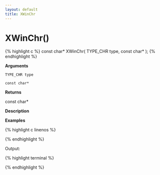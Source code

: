 ```yaml
---
layout: default
title: XWinChr
---
```


# XWinChr()

{% highlight c %}
const char* XWinChr( TYPE_CHR type, const char* );
{% endhighlight %}

**Arguments**

`TYPE_CHR type`

`const char*`

**Returns**

const char*

**Description**

**Examples**

{% highlight c linenos %}

{% endhighlight %}

Output:

{% highlight terminal %}

{% endhighlight %}
